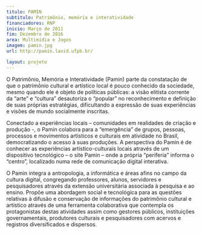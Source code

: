 ```yaml
---
titulo: PAMIN
subtitulo: Patrimônio, memória e interatividade
financiadores: RNP
inicio: Março de 2011
fim: Dezembro de 2016
area: Multimídia e Jogos
imagem: pamin.jpg
url: http://pamin.lavid.ufpb.br/

layout: projeto
---
```


O Patrimônio, Memória e Interatividade (Pamin) parte da constatação de que o patrimônio cultural e artístico local é pouco conhecido da sociedade, mesmo quando ele é objeto de políticas públicas: a visão elitista corrente da “arte” e “cultura” desautoriza o “popular” no reconhecimento e definição de suas próprias estratégias, dificultando a expressão de suas experiências e visões de mundo socialmente inscritas.

Conectado a experiências locais – comunidades em realidades de criação e produção -, o Pamin colabora para a “emergência” de grupos, pessoas, processos e movimentos artísticos e culturais em atividade no Brasil, democratizando o acesso à suas produções. A perspectiva do Pamin é de conhecer as experiências artístico-culturais locais através de um dispositivo tecnológico – o site Pamin – onde a própria “periferia” informa o “centro”, localizado numa rede de comunicação digital interativa.

O Pamin integra a antropologia, a informática e áreas afins no campo da cultura digital, congregando professores, alunos, servidores e pesquisadores através da extensão universitária associada à pesquisa e ao ensino. Propõe uma abordagem social e tecnológica para as questões relativas à difusão e conservação de informações do patrimônio cultural e artístico através de uma ferramenta colaborativa que contempla os protagonistas destas atividades assim como gestores públicos, instituições governamentais, produtores culturais e pesquisadores com acervos e registros diversificados e dispersos.